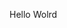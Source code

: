 Hello Wolrd

























































































































































































































































































































































































































































































































































































































































































































































































































































































































































































































































































































































































































































































































































































































































































































































































































































































































































